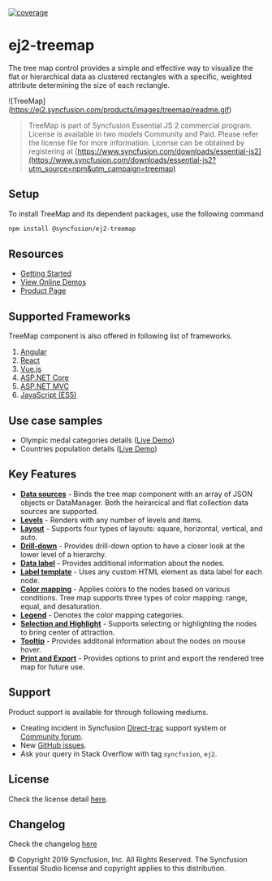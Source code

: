 [![coverage](http://ej2.syncfusion.com/badges/ej2-treemap/coverage.svg)](http://ej2.syncfusion.com/badges/ej2-treemap)

# ej2-treemap

The tree map control provides a simple and effective way to visualize the flat or hierarchical data as clustered rectangles with a specific, weighted attribute determining the size of each rectangle.

![TreeMap] (https://ej2.syncfusion.com/products/images/treemap/readme.gif)

> TreeMap is part of Syncfusion Essential JS 2 commercial program. License is available in two models Community and Paid. Please refer the license file for more information. License can be obtained by registering at [https://www.syncfusion.com/downloads/essential-js2](https://www.syncfusion.com/downloads/essential-js2?utm_source=npm&utm_campaign=treemap)

## Setup

To install TreeMap and its dependent packages, use the following command

```sh
npm install @syncfusion/ej2-treemap
```

## Resources

* [Getting Started](https://ej2.syncfusion.com/documentation/treemap/getting-started.html?lang=typescript)
* [View Online Demos](https://ej2.syncfusion.com/demos/?utm_source=npm&utm_campaign=treemap#/material/treemap/default.html)
* [Product Page](https://www.syncfusion.com/products/javascript/treemap)

## Supported Frameworks

TreeMap component is also offered in following list of frameworks.

1. [Angular](https://www.npmjs.com/package/@syncfusion/ej2-ng-treemap?utm_source=npm&utm_campaign=treemap)
2. [React](https://www.npmjs.com/package/@syncfusion/ej2-react-treemap?utm_source=npm&utm_campaign=treemap)
3. [Vue.js](https://www.npmjs.com/package/@syncfusion/ej2-vue-treemap?utm_source=npm&utm_campaign=treemap)
4. [ASP.NET Core](https://aspdotnetcore.syncfusion.com/TreeMap/Default#/material)
5. [ASP.NET MVC](https://aspnetmvc.syncfusion.com/TreeMap/Default#/material)
6. [JavaScript (ES5)](https://www.syncfusion.com/products/javascript/treemap)

## Use case samples

* Olympic medal categories details ([Live Demo](https://ej2.syncfusion.com/demos/?utm_source=npm&utm_campaign=treemap#/material/treemap/customization.html))
* Countries population details ([Live Demo](https://ej2.syncfusion.com/demos/?utm_source=npm&utm_campaign=treemap#/material/treemap/drilldown.html))

## Key Features

* [**Data sources**](https://ej2.syncfusion.com/demos/?utm_source=npm&utm_campaign=treemap#/material/treemap/pie.html) - Binds the tree map component with an array of JSON objects or DataManager. Both the heirarcical and flat collection data sources are supported.
* [**Levels**](https://ej2.syncfusion.com/demos/?utm_source=npm&utm_campaign=treemap#/material/treemap/default.html) - Renders with any number of levels and items.
* [**Layout**](https://ej2.syncfusion.com/demos/?utm_source=npm&utm_campaign=treemap#/material/treemap/layout.html) - Supports four types of layouts: square, horizontal, vertical, and auto.
* [**Drill-down**](https://ej2.syncfusion.com/demos/?utm_source=npm&utm_campaign=treemap#/material/treemap/drilldown.html) - Provides drill-down option to have a closer look at the lower level of a hierarchy.
* [**Data label**](https://ej2.syncfusion.com/demos/?utm_source=npm&utm_campaign=treemap#/material/treemap/label.html) - Provides additional information about the nodes.
* [**Label template**](https://ej2.syncfusion.com/demos/?utm_source=npm&utm_campaign=treemap#/material/treemap/customization.html) - Uses any custom HTML element as data label for each node.
* [**Color mapping**](https://ej2.syncfusion.com/demos/?utm_source=npm&utm_campaign=treemap#/material/treemap/label.html) - Applies colors to the nodes based on various conditions. Tree map supports three types of color mapping: range, equal, and desaturation.
* [**Legend**](https://ej2.syncfusion.com/demos/?utm_source=npm&utm_campaign=treemap#/material/treemap/election.html) - Denotes the color mapping categories.
* [**Selection and Highlight**](https://ej2.syncfusion.com/demos/?utm_source=npm&utm_campaign=treemap#/material/treemap/selection.html) - Supports selecting or highlighting the nodes to bring center of attraction.
* [**Tooltip**](https://ej2.syncfusion.com/demos/?utm_source=npm&utm_campaign=treemap#/material/treemap/tooltip.html) - Provides additonal information about the nodes on mouse hover.
* [**Print and Export**](https://ej2.syncfusion.com/demos/?utm_source=npm&utm_campaign=treemap#/material/treemap/print.html) - Provides options to print and export the rendered tree map for future use.

## Support

Product support is available for through following mediums.

* Creating incident in Syncfusion [Direct-trac](https://www.syncfusion.com/support/directtrac/incidents?utm_source=npm&utm_campaign=treemap) support system or [Community forum](https://www.syncfusion.com/forums/essential-js2?utm_source=npm&utm_campaign=treemap).
* New [GitHub issues](https://github.com/syncfusion/ej2-javascript-ui-controls/issues).
* Ask your query in Stack Overflow with tag `syncfusion`, `ej2`.

## License

Check the license detail [here](https://github.com/syncfusion/ej2-javascript-ui-controls/blob/master/controls/treemap/license?utm_source=npm&utm_campaign=treemap).

## Changelog

Check the changelog [here](https://github.com/syncfusion/ej2-javascript-ui-controls/blob/master/controls/treemap/CHANGELOG.md?utm_source=npm&utm_campaign=treemap)

© Copyright 2019 Syncfusion, Inc. All Rights Reserved. The Syncfusion Essential Studio license and copyright applies to this distribution.